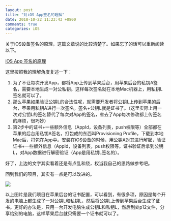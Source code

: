```yaml
---
layout: post
title: "对iOS App签名的理解"
date: 2018-10-22 11:23:43 +0800
comments: true
categories: iOS
---
```

关于iOS设备签名的原理，这篇文章说的比较清楚了。如果忘了的话可以重新阅读以下。
<!--more-->
[iOS App 签名的原理](http://blog.cnbang.net/tech/3386/)

这里按照我的理解角度复述一下：

1. 为了不让每次开发App，都将App上传到苹果后台，用苹果后台的私钥A签名，需要本地生成一对公私钥。这样每次签名就在本地Mac机器上，用私钥L签名就可以了。
2. 那么苹果如果验证公钥L的合法性呢，就需要开发者将公钥L上传到苹果的后台，苹果用私钥A进行一次签名，签名+公钥L就是证书了。（这里实际上用一次对公钥L的签名替代了每次对App的签名，省去了App每次修改都上传签名的麻烦，很巧妙）
3. 第2步中的证书+一些额外信息（AppId，设备列表，push权限等）全部都在苹果的后台用私钥A签名，打包成的东西叫Provisioning Profile，下载到本地Mac后，打包在App中。安装在iOS设备的时候，用公钥A对其进行解密，验证证书+一些额外信息（AppId，设备列表，push权限等。证书验证后拿到公钥L，对App数据进行解密验证（App是用私钥L签名的）。

好了，上边的文字其实看着还是有点乱和绕，权当我自己的思路做参考吧。

回到我们的项目，其实有一点是可以改进的。

![](https://jason5.cn/images/WX20181022-114418@2x.png)

以上图片是我们项目在苹果后台的证书配置，可以看到，有很多项，原因是每个开发的电脑上都生成了一对公钥L和私钥L，然后将公钥L上传到苹果后台生成了证书。更好的办法是，只用一台开发电脑生成公钥L和私钥L，然后到处p12文件，分享给别的电脑，这样苹果后台就只需要一个证书就可以了。







